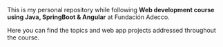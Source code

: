 This is my personal repository while following **Web development course using Java, SpringBoot & Angular** at Fundación Adecco.

Here you can find the topics and web app projects addressed throughout the course.
